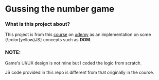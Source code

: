 <h1>Gussing the number game</h1>
<h3>What is this project about?</h3>
<p>This project is from this <a href="https://www.udemy.com/course/the-complete-javascript-course/?kw=javascript&src=sac">course</a> on <a href="https://www.udemy.com/">udemy</a> as an implementation on some {\color{yellow}JS}
 concepts such as <strong>DOM</strong>.</p>
<h3>NOTE:</h3>
<p>Game's UI/UX design is not mine but I coded the logic from scratch.</p>
<p>JS code provided in this repo is different from that originally in the course.</p>
